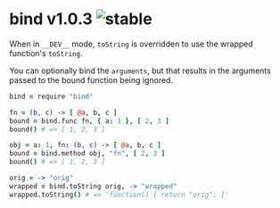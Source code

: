 
# bind v1.0.3 ![stable](https://img.shields.io/badge/stability-stable-4EBA0F.svg?style=flat)

When in `__DEV__` mode, `toString` is overridden to use the wrapped function's `toString`.

You can optionally bind the `arguments`, but that results in the arguments passed to the bound function being ignored.

```coffee
bind = require "bind"

fn = (b, c) -> [ @a, b, c ]
bound = bind.func fn, { a: 1 }, [ 2, 3 ]
bound() # => [ 1, 2, 3 ]

obj = a: 1, fn: (b, c) -> [ @a, b, c ]
bound = bind.method obj, "fn", [ 2, 3 ]
bound() # => [ 1, 2, 3 ]

orig = -> "orig"
wrapped = bind.toString orig, -> "wrapped"
wrapped.toString() # => 'function() { return "orig"; }'
```
